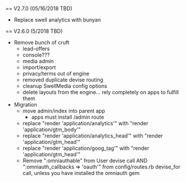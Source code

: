 
== V2.7.0 (05/16/2018 TBD)
* Replace swell analytics with bunyan

== V2.6.0 (5/2018 TBD)
* Remove bunch of cruft
	* lead-offers
	* console???
	* media admin
	* import/export
	* privacy/terms out of engine
	* removed duplicate devise routing
	* cleanup SwellMedia config options
	* delete layouts from the engine... rely completely on apps to fulfill them
* Migration
	* move admin/index into parent app
		* apps must install /admin route
	* replace "render 'application/analytics'" with "render 'application/gtm_body'"
	* replace "render 'application/analytics_head'" with "render 'application/gtm_head'"
	* replace "render 'application/goog_tag'" with "render 'application/gtm_head'"
	* Remove ":omniauthable" from User devise call AND ":omniauth_callbacks => 'oauth'" from config/routes.rb devise_for call, unless you have installed the omniauth gem
